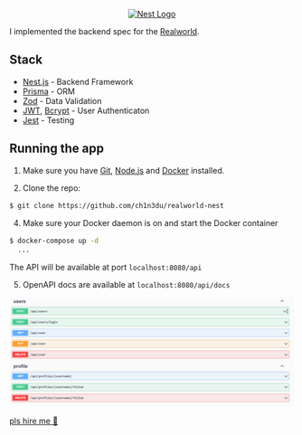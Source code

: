 <p align="center">
  <a href="http://nestjs.com/" target="blank"><img src="https://nestjs.com/img/logo-small.svg" width="200" alt="Nest Logo" /></a>
</p>

I implemented the backend spec for the [Realworld](realworld.how).

## Stack

- [Nest.js](nestjs.com) - Backend Framework
- [Prisma](prisma.io) - ORM
- [Zod](zod.dev) - Data Validation
- [JWT](https://www.npmjs.com/package/jsonwebtoken), [Bcrypt](https://www.npmjs.com/package/bcrypt) - User Authenticaton
- [Jest](https://jestjs.io/) - Testing

## Running the app

1. Make sure you have  [Git](https://git-scm.com/), [Node.js](https://nodejs.org/en) and [Docker](https://docker.com) installed.

2. Clone the repo:

  ```sh
  $ git clone https://github.com/ch1n3du/realworld-nest
  ```

4. Make sure your Docker daemon is on and start the Docker container

  ```bash
  $ docker-compose up -d
    ...
  ```
  The API will be available at port `localhost:8080/api` 

5. OpenAPI docs are available at `localhost:8080/api/docs`

![Swagger UI](./images/swagger_demo.png)

[pls hire me 🥺](https://www.linkedin.com/in/ch1n3du/)
